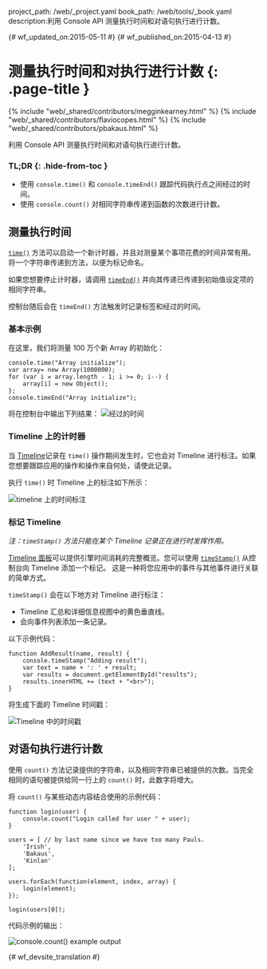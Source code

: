 project_path: /web/_project.yaml
book_path: /web/tools/_book.yaml
description:利用 Console API 测量执行时间和对语句执行进行计数。

{# wf_updated_on:2015-05-11 #}
{# wf_published_on:2015-04-13 #}

# 测量执行时间和对执行进行计数 {: .page-title }

{% include "web/_shared/contributors/megginkearney.html" %}
{% include "web/_shared/contributors/flaviocopes.html" %}
{% include "web/_shared/contributors/pbakaus.html" %}

利用 Console API 测量执行时间和对语句执行进行计数。


### TL;DR {: .hide-from-toc }
- 使用  <code>console.time()</code> 和  <code>console.timeEnd()</code> 跟踪代码执行点之间经过的时间。
- 使用  <code>console.count()</code> 对相同字符串传递到函数的次数进行计数。


## 测量执行时间

[`time()`](./console-reference#consoletimelabel) 方法可以启动一个新计时器，并且对测量某个事项花费的时间非常有用。将一个字符串传递到方法，以便为标记命名。

如果您想要停止计时器，请调用 [`timeEnd()`](./console-reference#consoletimeendlabel) 并向其传递已传递到初始值设定项的相同字符串。

控制台随后会在 `timeEnd()` 方法触发时记录标签和经过的时间。

### 基本示例

在这里，我们将测量 100 万个新 Array 的初始化：


    console.time("Array initialize");
    var array= new Array(1000000);
    for (var i = array.length - 1; i >= 0; i--) {
        array[i] = new Object();
    };
    console.timeEnd("Array initialize");
    

将在控制台中输出下列结果：
![经过的时间](images/track-executions-time-duration.png)

### Timeline 上的计时器

当 [Timeline](/web/tools/chrome-devtools/profile/evaluate-performance/timeline-tool)记录在 `time()` 操作期间发生时，它也会对 Timeline 进行标注。如果您想要跟踪应用的操作和操作来自何处，请使此记录。

执行 `time()` 时 Timeline 上的标注如下所示：

![timeline 上的时间标注](images/track-executions-time-annotation-on-timeline.png)

### 标记 Timeline

*注：`timeStamp()` 方法只能在某个 Timeline 记录正在进行时发挥作用。*

[Timeline 面板](/web/tools/chrome-devtools/profile/evaluate-performance/timeline-tool)可以提供引擎时间消耗的完整概览。您可以使用 [`timeStamp()`](./console-reference#consoletimestamplabel) 从控制台向 Timeline 添加一个标记。
这是一种将您应用中的事件与其他事件进行关联的简单方式。

`timeStamp()` 会在以下地方对 Timeline 进行标注：

- Timeline 汇总和详细信息视图中的黄色垂直线。
- 会向事件列表添加一条记录。

以下示例代码：


    function AddResult(name, result) {
        console.timeStamp("Adding result");
        var text = name + ': ' + result;
        var results = document.getElementById("results");
        results.innerHTML += (text + "<br>");
    }
    

将生成下面的 Timeline 时间戳：

![Timeline 中的时间戳](images/track-executions-timestamp2.png)

## 对语句执行进行计数

使用 `count()` 方法记录提供的字符串，以及相同字符串已被提供的次数。当完全相同的语句被提供给同一行上的 `count()` 时，此数字将增大。

将 `count()` 与某些动态内容结合使用的示例代码：


    function login(user) {
        console.count("Login called for user " + user);
    }
    
    users = [ // by last name since we have too many Pauls.
        'Irish',
        'Bakaus',
        'Kinlan'
    ];
    
    users.forEach(function(element, index, array) {
        login(element);
    });
    
    login(users[0]);
    

代码示例的输出：

![console.count() example output](images/track-executions-console-count.png)




{# wf_devsite_translation #}
